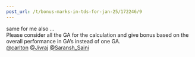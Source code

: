```yaml
---
post_url: /t/bonus-marks-in-tds-for-jan-25/172246/9
---
```

same for me also …  
Please consider all the GA for the calculation and give bonus based on the overall performance in GA’s instead of one GA.  
[@carlton](/u/carlton) [@Jivraj](/u/jivraj) [@Saransh\_Saini](/u/saransh_saini)